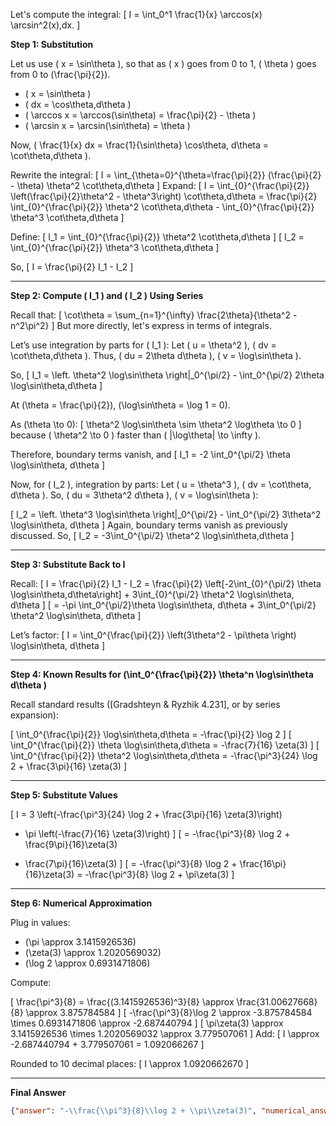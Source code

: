 Let's compute the integral:
\[
I = \int_0^1 \frac{1}{x} \arccos(x) \arcsin^2(x)\,dx.
\]

**Step 1: Substitution**

Let us use \( x = \sin\theta \), so that as \( x \) goes from 0 to 1, \( \theta \) goes from 0 to \(\frac{\pi}{2}\).

- \( x = \sin\theta \)
- \( dx = \cos\theta\,d\theta \)
- \( \arccos x = \arccos(\sin\theta) = \frac{\pi}{2} - \theta \)
- \( \arcsin x = \arcsin(\sin\theta) = \theta \)

Now, \( \frac{1}{x} dx = \frac{1}{\sin\theta} \cos\theta\, d\theta = \cot\theta\,d\theta \).

Rewrite the integral:
\[
I = \int_{\theta=0}^{\theta=\frac{\pi}{2}} (\frac{\pi}{2} - \theta) \theta^2 \cot\theta\,d\theta
\]
Expand:
\[
I = \int_{0}^{\frac{\pi}{2}} \left(\frac{\pi}{2}\theta^2 - \theta^3\right) \cot\theta\,d\theta
= \frac{\pi}{2} \int_{0}^{\frac{\pi}{2}} \theta^2 \cot\theta\,d\theta - \int_{0}^{\frac{\pi}{2}} \theta^3 \cot\theta\,d\theta
\]

Define:
\[
I_1 = \int_{0}^{\frac{\pi}{2}} \theta^2 \cot\theta\,d\theta
\]
\[
I_2 = \int_{0}^{\frac{\pi}{2}} \theta^3 \cot\theta\,d\theta
\]

So,
\[
I = \frac{\pi}{2} I_1 - I_2
\]

---

**Step 2: Compute \( I_1 \) and \( I_2 \) Using Series**

Recall that:
\[
\cot\theta = \sum_{n=1}^{\infty} \frac{2\theta}{\theta^2 - n^2\pi^2}
\]
But more directly, let's express in terms of integrals.

Let’s use integration by parts for \( I_1 \):
Let \( u = \theta^2 \), \( dv = \cot\theta\,d\theta \).
Thus, \( du = 2\theta d\theta \), \( v = \log\sin\theta \).

So,
\[
I_1 = \left. \theta^2 \log\sin\theta \right|_0^{\pi/2} - \int_0^{\pi/2} 2\theta \log\sin\theta\,d\theta
\]

At \(\theta = \frac{\pi}{2}\), \(\log\sin\theta = \log 1 = 0\).

As \(\theta \to 0\):
\[
\theta^2 \log\sin\theta \sim \theta^2 \log\theta \to 0
\]
because \( \theta^2 \to 0 \) faster than \( |\log\theta| \to \infty \).

Therefore, boundary terms vanish, and
\[
I_1 = -2 \int_0^{\pi/2} \theta \log\sin\theta\, d\theta
\]

Now, for \( I_2 \), integration by parts:
Let \( u = \theta^3 \), \( dv = \cot\theta\, d\theta \).
So, \( du = 3\theta^2 d\theta \), \( v = \log\sin\theta \):

\[
I_2 = \left. \theta^3 \log\sin\theta \right|_0^{\pi/2} - \int_0^{\pi/2} 3\theta^2 \log\sin\theta\, d\theta
\]
Again, boundary terms vanish as previously discussed. So,
\[
I_2 = -3\int_0^{\pi/2} \theta^2 \log\sin\theta\,d\theta
\]

---

**Step 3: Substitute Back to I**

Recall:
\[
I = \frac{\pi}{2} I_1 - I_2
= \frac{\pi}{2} \left[-2\int_{0}^{\pi/2} \theta \log\sin\theta\,d\theta\right] + 3\int_{0}^{\pi/2} \theta^2 \log\sin\theta\, d\theta
\]
\[
= -\pi \int_0^{\pi/2}\theta \log\sin\theta\, d\theta + 3\int_0^{\pi/2} \theta^2 \log\sin\theta\, d\theta
\]

Let’s factor:
\[
I = \int_0^{\frac{\pi}{2}} \left(3\theta^2 - \pi\theta \right) \log\sin\theta\, d\theta
\]

---

**Step 4: Known Results for \(\int_0^{\frac{\pi}{2}} \theta^n \log\sin\theta d\theta \)**

Recall standard results ([Gradshteyn & Ryzhik 4.231], or by series expansion):

\[
\int_0^{\frac{\pi}{2}} \log\sin\theta\,d\theta = -\frac{\pi}{2} \log 2
\]
\[
\int_0^{\frac{\pi}{2}} \theta \log\sin\theta\,d\theta = -\frac{7}{16} \zeta(3)
\]
\[
\int_0^{\frac{\pi}{2}} \theta^2 \log\sin\theta\,d\theta = -\frac{\pi^3}{24} \log 2 + \frac{3\pi}{16} \zeta(3)
\]

---

**Step 5: Substitute Values**

\[
I = 3 \left(-\frac{\pi^3}{24} \log 2 + \frac{3\pi}{16} \zeta(3)\right)
- \pi \left(-\frac{7}{16} \zeta(3)\right)
\]
\[
= -\frac{\pi^3}{8} \log 2 + \frac{9\pi}{16}\zeta(3)
+ \frac{7\pi}{16}\zeta(3)
\]
\[
= -\frac{\pi^3}{8} \log 2 + \frac{16\pi}{16}\zeta(3)
= -\frac{\pi^3}{8} \log 2 + \pi\zeta(3)
\]

---

**Step 6: Numerical Approximation**

Plug in values:
- \(\pi \approx 3.1415926536\)
- \(\zeta(3) \approx 1.2020569032\)
- \(\log 2 \approx 0.6931471806\)

Compute:

\[
\frac{\pi^3}{8} = \frac{(3.1415926536)^3}{8} \approx \frac{31.00627668}{8} \approx 3.875784584
\]
\[
-\frac{\pi^3}{8}\log 2 \approx -3.875784584 \times 0.6931471806 \approx -2.687440794
\]
\[
\pi\zeta(3) \approx 3.1415926536 \times 1.2020569032 \approx 3.779507061
\]
Add:
\[
I \approx -2.687440794 + 3.779507061 = 1.092066267
\]

Rounded to 10 decimal places:
\[
I \approx 1.0920662670
\]

---

**Final Answer**
```json
{"answer": "-\\frac{\\pi^3}{8}\\log 2 + \\pi\\zeta(3)", "numerical_answer": "1.0920662670"}
```